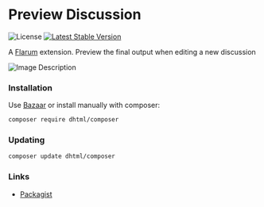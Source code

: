 # Preview Discussion

![License](https://img.shields.io/badge/license-MIT-blue.svg) [![Latest Stable Version](https://img.shields.io/packagist/v/dhtml/composer.svg)](https://packagist.org/packages/dhtml/composer)

A [Flarum](http://flarum.org) extension. Preview the final output when editing a new discussion

![Image Description](https://github.com/dhtml/composer/assets/948100/c800b445-667c-41f8-b77e-c2b7929a8e18)




### Installation

Use [Bazaar](https://discuss.flarum.org/d/5151-flagrow-bazaar-the-extension-marketplace) or install manually with composer:

```sh
composer require dhtml/composer
```

### Updating

```sh
composer update dhtml/composer
```

### Links

- [Packagist](https://packagist.org/packages/dhtml/composer)
